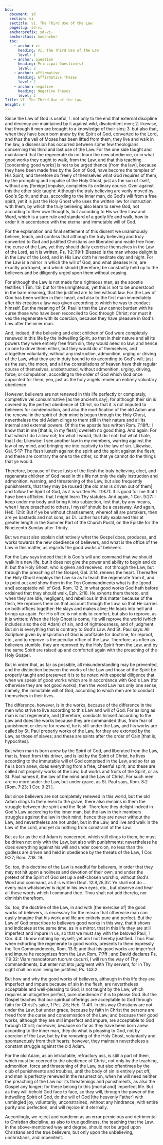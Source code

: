 ```yaml
---
boc:
  document: sd
  section: vi
  sectitle: VI. The Third Use of the Law
  pageslug: sd-vi
  anchorprefix: sd-vi-
  anchorclass: bocanchor
  toc:
    - anchor: vi
      heading: VI. The Third Use of the Law
      level: 1
    - anchor: question
      heading: Principal Question(s)
      level: 2
    - anchor: affirmative
      heading: Affirmative Theses
      level: 2
    - anchor: negative
      heading: Negative Theses
      level: 2
Title: VI. The Third Use of the Law
Weight: 8
---
```


  Since the Law of God is useful, 1. not only to the end that external discipline and decency are maintained by it against wild, disobedient men; 2. likewise, that through it men are brought to a knowledge of their sins; 3. but also that, when they have been born anew by the Spirit of God, converted to the Lord, and thus the veil of Moses has been lifted from them, they live and walk in the law, a dissension has occurred between some few theologians concerning this third and last use of the Law.   For the one side taught and maintained that the regenerate do not learn the new obedience, or in what good works they ought to walk, from the Law, and that this teaching [concerning good works] is not to be urged thence [from the law], because they have been made free by the Son of God, have become the temples of His Spirit, and therefore do freely of themselves what God requires of them, by the prompting and impulse of the Holy Ghost, just as the sun of itself, without any [foreign] impulse, completes its ordinary course.   Over against this the other side taught: Although the truly believing are verily moved by God's Spirit, and thus, according to the inner man, do God's will from a free spirit, yet it is just the Holy Ghost who uses the written law for instruction with them, by which the truly believing also learn to serve God, not according to their own thoughts, but according to His written Law and Word, which is a sure rule and standard of a godly life and walk, how to order it in accordance with the eternal and immutable will of God.

  For the explanation and final settlement of this dissent we unanimously believe, teach, and confess that although the truly believing and truly converted to God and justified Christians are liberated and made free from the curse of the Law, yet they should daily exercise themselves in the Law of the Lord, as it is written, Ps. 1:2;119:1: Blessed is the man whose delight is in the Law of the Lord, and in His Law doth he meditate day and night. For the Law is a mirror in which the will of God, and what pleases Him, are exactly portrayed, and which should [therefore] be constantly held up to the believers and be diligently urged upon them without ceasing.

  For although the Law is not made for a righteous man, as the apostle testifies 1 Tim. 1:9, but for the unrighteous, yet this is not to be understood in the bare meaning, that the justified are to live without law. For the Law of God has been written in their heart, and also to the first man immediately after his creation a law was given according to which he was to conduct himself. But the meaning of St. Paul is that the Law cannot burden with its curse those who have been reconciled to God through Christ; nor must it vex the regenerate with its coercion, because they have pleasure in God's Law after the inner man.

  And, indeed, if the believing and elect children of God were completely renewed in this life by the indwelling Spirit, so that in their nature and all its powers they were entirely free from sin, they would need no law, and hence no one to drive them either, but they would do of themselves, and altogether voluntarily, without any instruction, admonition, urging or driving of the Law, what they are in duty bound to do according to God's will; just as the sun, the moon, and all the constellations of heaven have their regular course of themselves, unobstructed, without admonition, urging, driving, force, or compulsion, according to the order of God which God once appointed for them, yea, just as the holy angels render an entirely voluntary obedience.

  However, believers are not renewed in this life perfectly or completely, completive vel consummative [as the ancients say]; for although their sin is covered by the perfect obedience of Christ, so that it is not imputed to believers for condemnation, and also the mortification of the old Adam and the renewal in the spirit of their mind is begun through the Holy Ghost, nevertheless the old Adam clings to them still in their nature and all its internal and external powers.   Of this the apostle has written Rom. 7:18ff.: I know that in me [that is, in my flesh] dwelleth no good thing. And again: For that which I do I allow not; for what I would, that do I not; but what I hate, that I do; Likewise: I see another law in my members, warring against the law of my mind, and bringing me into captivity to the law of sin. Likewise, Gal. 5:17: The flesh lusteth against the spirit and the spirit against the flesh; and these are contrary the one to the other, so that ye cannot do the things that ye would.

  Therefore, because of these lusts of the flesh the truly believing, elect, and regenerate children of God need in this life not only the daily instruction and admonition, warning, and threatening of the Law, but also frequently punishments, that they may be roused [the old man is driven out of them] and follow the Spirit of God, as it is written Ps. 119:71: It is good for me that I have been afflicted, that I might learn Thy statutes. And again, 1 Cor. 9:27: I keep under my body and bring it into subjection, lest that, by any means, when I have preached to others, I myself should be a castaway. And again, Heb. 12:8: But if ye be without chastisement, whereof all are partakers, then are ye bastards and not sons; as Dr. Luther has fully explained this at greater length in the Summer Part of the Church Postil, on the Epistle for the Nineteenth Sunday after Trinity.

  But we must also explain distinctively what the Gospel does, produces, and works towards the new obedience of believers, and what is the office of the Law in this matter, as regards the good works of believers.

  For the Law says indeed that it is God's will and command that we should walk in a new life, but it does not give the power and ability to begin and do it; but the Holy Ghost, who is given and received, not through the Law, but through the preaching of the Gospel, Gal. 3:14, renews the heart.   Thereafter the Holy Ghost employs the Law so as to teach the regenerate from it, and to point out and show them in the Ten Commandments what is the [good and] acceptable will of God, Rom. 12:2, in what good works God hath before ordained that they should walk, Eph. 2:10. He exhorts them thereto, and when they are idle, negligent, and rebellious in this matter because of the flesh, He reproves them on that account through the Law, so that He carries on both offices together: He slays and makes alive; He leads into hell and brings up again. For His office is not only to comfort, but also to reprove, as it is written: When the Holy Ghost is come, He will reprove the world (which includes also the old Adam) of sin, and of righteousness, and of judgment.   But sin is everything that is contrary to God's Law.   And St. Paul says: All Scripture given by inspiration of God is profitable for doctrine, for reproof, etc., and to reprove is the peculiar office of the Law. Therefore, as often as believers stumble, they are reproved by the Holy Spirit from the Law, and by the same Spirit are raised up and comforted again with the preaching of the Holy Gospel.

  But in order that, as far as possible, all misunderstanding may be prevented, and the distinction between the works of the Law and those of the Spirit be properly taught and preserved it is to be noted with especial diligence that when we speak of good works which are in accordance with God's Law (for otherwise they are not good works), then the word Law has only one sense, namely, the immutable will of God, according to which men are to conduct themselves in their lives.

  The difference, however, is in the works, because of the difference in the men who strive to live according to this Law and will of God. For as long as man is not regenerate, and [therefore] conducts himself according to the Law and does the works because they are commanded thus, from fear of punishment or desire for reward, he is still under the Law, and his works are called by St. Paul properly works of the Law, for they are extorted by the Law, as those of slaves; and these are saints after the order of Cain [that is, hypocrites].

  But when man is born anew by the Spirit of God, and liberated from the Law, that is, freed from this driver, and is led by the Spirit of Christ, he lives according to the immutable will of God comprised in the Law, and so far as he is born anew, does everything from a free, cheerful spirit; and these are called not properly works of the Law, but works and fruits of the Spirit, or as St. Paul names it, the law of the mind and the Law of Christ. For such men are no more under the Law, but under grace, as St. Paul says, Rom. 8:2 [Rom. 7:23; 1 Cor. 9:21 ].

  But since believers are not completely renewed in this world, but the old Adam clings to them even to the grave, there also remains in them the struggle between the spirit and the flesh. Therefore they delight indeed in God's Law according to the inner man, but the law in their members struggles against the law in their mind; hence they are never without the Law, and nevertheless are not under, but in the Law, and live and walk in the Law of the Lord, and yet do nothing from constraint of the Law.

  But as far as the old Adam is concerned, which still clings to them, he must be driven not only with the Law, but also with punishments; nevertheless he does everything against his will and under coercion, no less than the godless are driven and held in obedience by the threats of the Law, 1 Cor. 9:27; Rom. 7:18. 19.

  So, too, this doctrine of the Law is needful for believers, in order that they may not hit upon a holiness and devotion of their own, and under the pretext of the Spirit of God set up a self-chosen worship, without God's Word and command, as it is written Deut. 12:8,28,32: Ye shall not do ... every man whatsoever is right in his own eyes, etc., but observe and hear all these words which I command thee. Thou shalt not add thereto, nor diminish therefrom.

  So, too, the doctrine of the Law, in and with [the exercise of] the good works of believers, is necessary for the reason that otherwise man can easily imagine that his work and life are entirely pure and perfect. But the Law of God prescribes to believers good works in this way, that it shows and indicates at the same time, as in a mirror, that in this life they are still imperfect and impure in us, so that we must say with the beloved Paul, 1 Cor. 4:4: I know nothing by myself; yet am I not hereby justified. Thus Paul, when exhorting the regenerate to good works, presents to them expressly the Ten Commandments, Rom. 13:9; and that his good works are imperfect and impure he recognizes from the Law, Rom. 7:7ff ; and David declares Ps. 119:32: Viam mandatorum tuorum cucurri, I will run the way of Thy commandments; but enter not into judgment with Thy servant, for in Thy sight shall no man living be justified, Ps. 143:2.

  But how and why the good works of believers, although in this life they are imperfect and impure because of sin in the flesh, are nevertheless acceptable and well-pleasing to God, is not taught by the Law, which requires an altogether perfect, pure obedience if it is to please God. But the Gospel teaches that our spiritual offerings are acceptable to God through faith for Christ's sake, 1 Pet. 2:5; Heb. 11:4ff.   In this way Christians are not under the Law, but under grace, because by faith in Christ the persons are freed from the curse and condemnation of the Law; and because their good works, although they are still imperfect and impure, are acceptable to God through Christ; moreover, because so far as they have been born anew according to the inner man, they do what is pleasing to God, not by coercion of the Law, but by the renewing of the Holy Ghost, voluntarily and spontaneously from their hearts; however, they maintain nevertheless a constant struggle against the old Adam.

  For the old Adam, as an intractable, refractory ass, is still a part of them, which must be coerced to the obedience of Christ, not only by the teaching, admonition, force and threatening of the Law, but also oftentimes by the club of punishments and troubles, until the body of sin is entirely put off, and man is perfectly renewed in the resurrection, when he will need neither the preaching of the Law nor its threatenings and punishments, as also the Gospel any longer; for these belong to this [mortal and] imperfect life.   But as they will behold God face to face, so they will, through the power of the indwelling Spirit of God, do the will of God [the heavenly Father] with unmingled joy, voluntarily, unconstrained, without any hindrance, with entire purity and perfection, and will rejoice in it eternally.

  Accordingly, we reject and condemn as an error pernicious and detrimental to Christian discipline, as also to true godliness, the teaching that the Law, in the above-mentioned way and degree, should not be urged upon Christians and the true believers, but only upon the unbelieving, unchristians, and impenitent.


&nbsp;

&nbsp;
